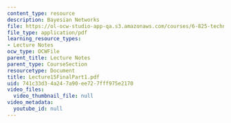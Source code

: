 ```yaml
---
content_type: resource
description: Bayesian Networks
file: https://ol-ocw-studio-app-qa.s3.amazonaws.com/courses/6-825-techniques-in-artificial-intelligence-sma-5504-fall-2002/741c33d34a247a90ee727fff975e2170_Lecture15FinalPart1.pdf
file_type: application/pdf
learning_resource_types:
- Lecture Notes
ocw_type: OCWFile
parent_title: Lecture Notes
parent_type: CourseSection
resourcetype: Document
title: Lecture15FinalPart1.pdf
uid: 741c33d3-4a24-7a90-ee72-7fff975e2170
video_files:
  video_thumbnail_file: null
video_metadata:
  youtube_id: null
---
```

